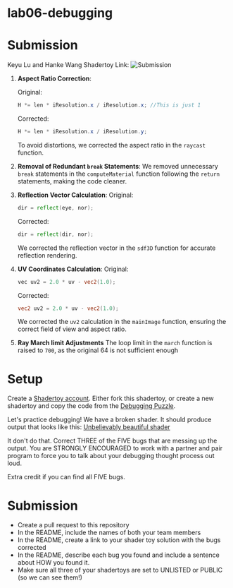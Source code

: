 # lab06-debugging
# Submission

Keyu Lu and Hanke Wang
Shadertoy Link: ![Submission](https://www.shadertoy.com/view/cdcczX)
1. **Aspect Ratio Correction**:
   
   Original:
   ```glsl
   H *= len * iResolution.x / iResolution.x; //This is just 1
   ```
   Corrected:
   ```glsl
   H *= len * iResolution.x / iResolution.y;
   ```
   To avoid distortions, we corrected the aspect ratio in the `raycast` function.

2. **Removal of Redundant `break` Statements**:
   We removed unnecessary `break` statements in the `computeMaterial` function following the `return` statements, making the code cleaner.

3. **Reflection Vector Calculation**:
    Original:
    ```glsl
    dir = reflect(eye, nor);
    ```
    Corrected:
    ```glsl
    dir = reflect(dir, nor);
    ```
   We corrected the reflection vector in the `sdf3D` function for accurate reflection rendering.

4. **UV Coordinates Calculation**:
    Original:
    ```glsl
    vec uv2 = 2.0 * uv - vec2(1.0);
    ```
    Corrected:
    ```glsl
    vec2 uv2 = 2.0 * uv - vec2(1.0);
    ```
   We corrected the `uv2` calculation in the `mainImage` function, ensuring the correct field of view and aspect ratio.

5. **Ray March limit Adjustments**
  The loop limit in the `march` function is raised to `700`, as the original 64 is not sufficient enough


# Setup 

Create a [Shadertoy account](https://www.shadertoy.com/). Either fork this shadertoy, or create a new shadertoy and copy the code from the [Debugging Puzzle](https://www.shadertoy.com/view/flGfRc).

Let's practice debugging! We have a broken shader. It should produce output that looks like this:
[Unbelievably beautiful shader](https://user-images.githubusercontent.com/1758825/200729570-8e10a37a-345d-4aff-8eff-6baf54a32a40.webm)

It don't do that. Correct THREE of the FIVE bugs that are messing up the output. You are STRONGLY ENCOURAGED to work with a partner and pair program to force you to talk about your debugging thought process out loud.

Extra credit if you can find all FIVE bugs.

# Submission
- Create a pull request to this repository
- In the README, include the names of both your team members
- In the README, create a link to your shader toy solution with the bugs corrected
- In the README, describe each bug you found and include a sentence about HOW you found it.
- Make sure all three of your shadertoys are set to UNLISTED or PUBLIC (so we can see them!)
